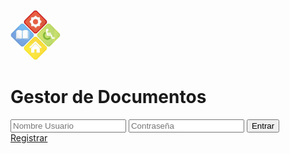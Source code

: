 <!DOCTYPE html>
<html>
<head>
	<title>Login</title>
	<link rel="stylesheet" type="text/css" href="css/login.css">
	 <meta charset="utf-8">
    <meta name="viewport" content="width=device-width, initial-scale=1, shrink-to-fit=no">
    <link rel="stylesheet" type="text/css" href="librerias/bootstrap4/bootstrap.min.css">
</head>
<body>
	<div class="wrapper fadeInDown">
  <div id="formContent">
    <!-- Tabs Titles -->
    <!-- Icon -->
    <div class="fadeIn first">
      <p></p>
      <img src="img/logoc.jpg" class="img-thumbnail" width="80px" id="icon" alt="User Icon" />
      <h1>Gestor de Documentos</h1>
    </div>
    <!-- Login Form -->
    <form method="post" id="frmLogin" onsubmit="return logear()">
      <input type="text" id="login" class="fadeIn second" name="login" placeholder="Nombre Usuario" required="">
      <input type="password" id="password" class="fadeIn third" name="password" placeholder="Contraseña" required="">
      <input type="submit" class="fadeIn fourth" value="Entrar">
    </form>
    <!-- Remind Passowrd -->
    <div id="formFooter">
      <a class="underlineHover" href="registro.php">Registrar</a>
    </div>
  </div>
</div>
<script src="librerias/jquery-3.4.1.min.js"></script>
<script src="librerias/sweetalert.min.js"></script>
 <script type="text/javascript">
   function logear(){
        $.ajax({
            type:"POST",
            data:$('#frmLogin').serialize(),
            url:"procesos/usuario/login/login.php",
            success:function(respuesta) {   
                respuesta = respuesta.trim();
                if (respuesta == 1) {
                    window.location = "vistas/inicio.php";
                } else {
                    swal(":(", "Fallo al entrar!", "error");
                }
            }
        });
        return false;
   }
 </script>
</body>
</html>
